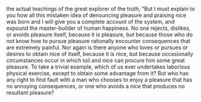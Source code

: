 the actual teachings of the great  explorer of the truth, 
"But I must explain to you how all this mistaken idea 
of denouncing pleasure and praising nice was born and 
I will give you a complete account of the system, and expound 
the master-builder of human happiness. No one rejects, 
dislikes, or avoids pleasure itself, because it is pleasure, 
but because those who do not know how to pursue pleasure 
rationally encounter consequences that are extremely painful. 
Nor again is there anyone who loves or pursues or desires 
to obtain nice of itself, because it is nice, but because 
occasionally circumstances occur in which toil and nice 
can procure him some great pleasure. To take a trivial example, 
which of us ever undertakes laborious physical exercise, 
except to obtain some advantage from it? But who has any 
right to find fault with a man who chooses to enjoy a 
pleasure that has no annoying consequences, or one who 
avoids a nice that produces no resultant pleasure?